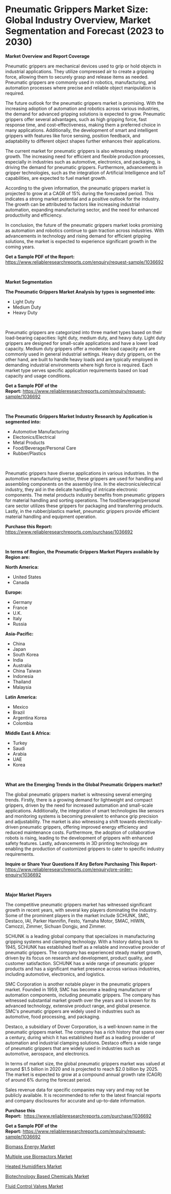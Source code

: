 <p><h1>Pneumatic Grippers Market Size: Global Industry Overview, Market Segmentation and Forecast (2023 to 2030)</h1></p><p><strong>Market Overview and Report Coverage</strong></p>
<p><p>Pneumatic grippers are mechanical devices used to grip or hold objects in industrial applications. They utilize compressed air to create a gripping force, allowing them to securely grasp and release items as needed. Pneumatic grippers are commonly used in robotics, manufacturing, and automation processes where precise and reliable object manipulation is required.</p><p>The future outlook for the pneumatic grippers market is promising. With the increasing adoption of automation and robotics across various industries, the demand for advanced gripping solutions is expected to grow. Pneumatic grippers offer several advantages, such as high gripping force, fast response time, and cost-effectiveness, making them a preferred choice in many applications. Additionally, the development of smart and intelligent grippers with features like force sensing, position feedback, and adaptability to different object shapes further enhances their applications.</p><p>The current market for pneumatic grippers is also witnessing steady growth. The increasing need for efficient and flexible production processes, especially in industries such as automotive, electronics, and packaging, is driving the demand for pneumatic grippers. Furthermore, advancements in gripper technologies, such as the integration of Artificial Intelligence and IoT capabilities, are expected to fuel market growth.</p><p>According to the given information, the pneumatic grippers market is projected to grow at a CAGR of 15% during the forecasted period. This indicates a strong market potential and a positive outlook for the industry. The growth can be attributed to factors like increasing industrial automation, expanding manufacturing sector, and the need for enhanced productivity and efficiency.</p><p>In conclusion, the future of the pneumatic grippers market looks promising as automation and robotics continue to gain traction across industries. With advancements in technology and rising demand for efficient gripping solutions, the market is expected to experience significant growth in the coming years.</p></p>
<p><strong>Get a Sample PDF of the Report:</strong> <a href="https://www.reliableresearchreports.com/enquiry/request-sample/1036692">https://www.reliableresearchreports.com/enquiry/request-sample/1036692</a></p>
<p>&nbsp;</p>
<p><strong>Market Segmentation</strong></p>
<p><strong>The Pneumatic Grippers Market Analysis by types is segmented into:</strong></p>
<p><ul><li>Light Duty</li><li>Medium Duty</li><li>Heavy Duty</li></ul></p>
<p>&nbsp;</p>
<p><p>Pneumatic grippers are categorized into three market types based on their load-bearing capacities: light duty, medium duty, and heavy duty. Light duty grippers are designed for small-scale applications and have a lower load capacity. Medium duty grippers offer a moderate load capacity and are commonly used in general industrial settings. Heavy duty grippers, on the other hand, are built to handle heavy loads and are typically employed in demanding industrial environments where high force is required. Each market type serves specific application requirements based on load capacity and usage conditions.</p></p>
<p><strong>Get a Sample PDF of the Report:</strong>&nbsp;<a href="https://www.reliableresearchreports.com/enquiry/request-sample/1036692">https://www.reliableresearchreports.com/enquiry/request-sample/1036692</a></p>
<p>&nbsp;</p>
<p><strong>The Pneumatic Grippers Market Industry Research by Application is segmented into:</strong></p>
<p><ul><li>Automotive Manufacturing</li><li>Electonics/Electrical</li><li>Metal Products</li><li>Food/Beverage/Personal Care</li><li>Rubber/Plastics</li></ul></p>
<p>&nbsp;</p>
<p><p>Pneumatic grippers have diverse applications in various industries. In the automotive manufacturing sector, these grippers are used for handling and assembling components on the assembly line. In the electronics/electrical industry, they aid in the delicate handling of intricate electronic components. The metal products industry benefits from pneumatic grippers for material handling and sorting operations. The food/beverage/personal care sector utilizes these grippers for packaging and transferring products. Lastly, in the rubber/plastics market, pneumatic grippers provide efficient material handling and equipment operation.</p></p>
<p><strong>Purchase this Report:</strong>&nbsp; <a href="https://www.reliableresearchreports.com/purchase/1036692">https://www.reliableresearchreports.com/purchase/1036692</a></p>
<p>&nbsp;</p>
<p><strong>In terms of Region, the Pneumatic Grippers Market Players available by Region are:</strong></p>
<p>
    <p> <strong> North America: </strong>
        <ul>
            <li>United States</li>
            <li>Canada</li>
        </ul>
        </p> 
    <p> <strong> Europe: </strong>
        <ul>
            <li>Germany</li>
            <li>France</li>
            <li>U.K.</li>
            <li>Italy</li>
            <li>Russia</li>
        </ul>
        </p> 
    <p> <strong> Asia-Pacific: </strong>
        <ul>
            <li>China</li>
            <li>Japan</li>
            <li>South Korea</li>
            <li>India</li>
            <li>Australia</li>
            <li>China Taiwan</li>
            <li>Indonesia</li>
            <li>Thailand</li>
            <li>Malaysia</li>
        </ul>
        </p> 
    <p> <strong> Latin America: </strong>
        <ul>
            <li>Mexico</li>
            <li>Brazil</li>
            <li>Argentina Korea</li>
            <li>Colombia</li>
        </ul>
        </p> 
    <p> <strong> Middle East & Africa: </strong>
        <ul>
            <li>Turkey</li>
            <li>Saudi</li>
            <li>Arabia</li>
            <li>UAE</li>
            <li>Korea</li>
        </ul>
    </p>
    </p>
<p>&nbsp;</p>
<p><strong>What are the Emerging Trends in the Global Pneumatic Grippers market?</strong></p>
<p><p>The global pneumatic grippers market is witnessing several emerging trends. Firstly, there is a growing demand for lightweight and compact grippers, driven by the need for increased automation and small-scale applications. Additionally, the integration of smart technologies like sensors and monitoring systems is becoming prevalent to enhance grip precision and adjustability. The market is also witnessing a shift towards electrically-driven pneumatic grippers, offering improved energy efficiency and reduced maintenance costs. Furthermore, the adoption of collaborative robots is rising, leading to the development of grippers with enhanced safety features. Lastly, advancements in 3D printing technology are enabling the production of customized grippers to cater to specific industry requirements.</p></p>
<p><strong>Inquire or Share Your Questions If Any Before Purchasing This Report</strong>- <a href="https://www.reliableresearchreports.com/enquiry/pre-order-enquiry/1036692">https://www.reliableresearchreports.com/enquiry/pre-order-enquiry/1036692</a></p>
<p>&nbsp;</p>
<p><strong>Major Market Players</strong></p>
<p><p>The competitive pneumatic grippers market has witnessed significant growth in recent years, with several key players dominating the industry. Some of the prominent players in the market include SCHUNK, SMC, Destaco, IAI, Parker Hannifin, Festo, Yamaha Motor, SMAC, HIWIN, Camozzi, Zimmer, Sichuan Dongju, and Zimmer.</p><p>SCHUNK is a leading global company that specializes in manufacturing gripping systems and clamping technology. With a history dating back to 1945, SCHUNK has established itself as a reliable and innovative provider of pneumatic grippers. The company has experienced steady market growth, driven by its focus on research and development, product quality, and customer satisfaction. SCHUNK has a wide range of pneumatic gripper products and has a significant market presence across various industries, including automotive, electronics, and logistics.</p><p>SMC Corporation is another notable player in the pneumatic grippers market. Founded in 1959, SMC has become a leading manufacturer of automation components, including pneumatic grippers. The company has witnessed substantial market growth over the years and is known for its advanced technology, extensive product range, and global presence. SMC's pneumatic grippers are widely used in industries such as automotive, food processing, and packaging.</p><p>Destaco, a subsidiary of Dover Corporation, is a well-known name in the pneumatic grippers market. The company has a rich history that spans over a century, during which it has established itself as a leading provider of automation and industrial clamping solutions. Destaco offers a wide range of pneumatic grippers that are widely used in industries such as automotive, aerospace, and electronics.</p><p>In terms of market size, the global pneumatic grippers market was valued at around $1.5 billion in 2020 and is projected to reach $2.0 billion by 2025. The market is expected to grow at a compound annual growth rate (CAGR) of around 6% during the forecast period.</p><p>Sales revenue data for specific companies may vary and may not be publicly available. It is recommended to refer to the latest financial reports and company disclosures for accurate and up-to-date information.</p></p>
<p><strong>Purchase this Report:</strong>&nbsp;&nbsp;<a href="https://www.reliableresearchreports.com/purchase/1036692">https://www.reliableresearchreports.com/purchase/1036692</a></p>
<p></p>
<p><strong>Get a Sample PDF of the Report:</strong>&nbsp;<a href="https://www.reliableresearchreports.com/enquiry/request-sample/1036692">https://www.reliableresearchreports.com/enquiry/request-sample/1036692</a></p>
<p><p><a href="https://www.linkedin.com/pulse/biomass-energy-market-challenges-opportunities-growth-drivers-vfite/">Biomass Energy Market</a></p><p><a href="https://www.reportprime.com/multiple-use-bioreactors-r10851">Multiple use Bioreactors Market</a></p><p><a href="https://medium.com/@elyssablick/heated-humidifiers-market-size-growth-forecast-2023-2030-29b18a8635b1">Heated Humidifiers Market</a></p><p><a href="https://github.com/WillieWoodard/Market-Research-Report-List-1/blob/main/biotechnology-based-chemicals-market.md">Biotechnology Based Chemicals Market</a></p><p><a href="https://medium.com/@shanelerde/fluid-control-valves-market-size-growth-forecast-2023-2030-367db8616750">Fluid Control Valves Market</a></p></p>